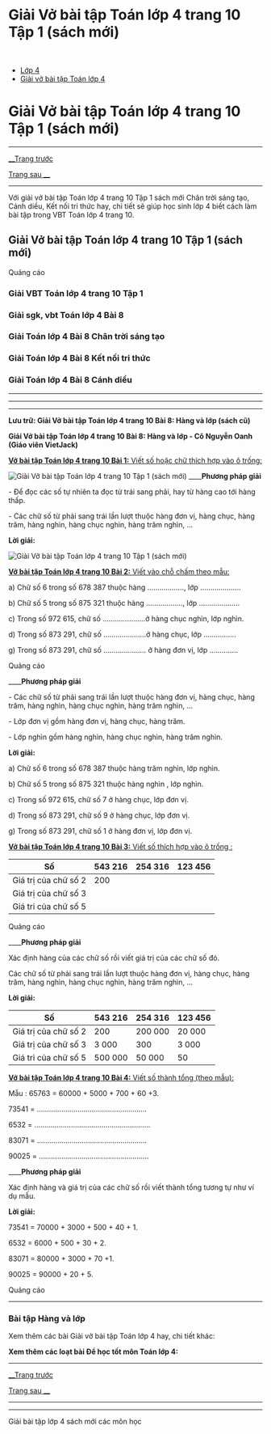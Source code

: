 # Giải Vở bài tập Toán lớp 4 trang 10 Tập 1 (sách mới)

﻿

  * [Lớp 4](https://vietjack.com/series/lop-4.jsp)
  * [Giải vở bài tập Toán lớp 4](https://vietjack.com/giai-vo-bai-tap-toan-4/index.jsp)



# Giải Vở bài tập Toán lớp 4 trang 10 Tập 1 (sách mới)

* * *

[__Trang trước](https://vietjack.com/giai-vo-bai-tap-toan-4/bai-7-luyen-tap.jsp)

[Trang sau __](https://vietjack.com/giai-vo-bai-tap-toan-4/bai-9-so-sanh-cac-so-co-nhieu-chu-so.jsp)

* * *

Với giải vở bài tập Toán lớp 4 trang 10 Tập 1 sách mới Chân trời sáng tạo, Cánh diều, Kết nối tri thức hay, chi tiết sẽ giúp học sinh lớp 4 biết cách làm bài tập trong VBT Toán lớp 4 trang 10.

## Giải Vở bài tập Toán lớp 4 trang 10 Tập 1 (sách mới)

Quảng cáo

### **Giải VBT Toán lớp 4 trang 10 Tập 1**

### **Giải sgk, vbt Toán lớp 4 Bài 8**

### **Giải Toán lớp 4 Bài 8 Chân trời sáng tạo**

### **Giải Toán lớp 4 Bài 8 Kết nối tri thức**

### **Giải Toán lớp 4 Bài 8 Cánh diều**

* * *

* * *

* * *

**Lưu trữ: Giải Vở bài tập Toán lớp 4 trang 10 Bài 8: Hàng và lớp (sách cũ)**

**Giải Vở bài tập Toán lớp 4 trang 10 Bài 8: Hàng và lớp - Cô Nguyễn Oanh (Giáo viên VietJack)**

[**Vở bài tập Toán lớp 4 trang 10 Bài 1:** Viết số hoặc chữ thích hợp vào ô trống:](https://vietjack.com/giai-vo-bai-tap-toan-4/bai-1-trang-10-vbt-toan-4-tap-1.jsp)

![Giải Vở bài tập Toán lớp 4 trang 10 Tập 1 \(sách mới\)](https://vietjack.com/giai-vo-bai-tap-toan-4/images/2022-bai-1-trang-10-vbt-toan-4-tap-1-sua2022.PNG) ____**Phương pháp giải**

\- Để đọc các số tự nhiên ta đọc từ trái sang phải, hay từ hàng cao tới hàng thấp.

\- Các chữ số từ phải sang trái lần lượt thuộc hàng đơn vị, hàng chục, hàng trăm, hàng nghìn, hàng chục nghìn, hàng trăm nghìn, ...

**Lời giải:**

![Giải Vở bài tập Toán lớp 4 trang 10 Tập 1 \(sách mới\)](https://vietjack.com/giai-vo-bai-tap-toan-4/images/bai-1-trang-10-vbt-toan-4-tap-1-1.PNG)

[**Vở bài tập Toán lớp 4 trang 10 Bài 2:** Viết vào chỗ chấm theo mẫu: ](https://vietjack.com/giai-vo-bai-tap-toan-4/bai-2-trang-10-vbt-toan-4-tap-1.jsp)

a) Chữ số 6 trong số 678 387 thuộc hàng ………………, lớp ………………..

b) Chữ số 5 trong số 875 321 thuộc hàng ………………, lớp ………………..

c) Trong số 972 615, chữ số …………………ở hàng chục nghìn, lớp nghìn.

d) Trong số 873 291, chữ số …………………ở hàng chục, lớp …………….

g) Trong số 873 291, chữ số ………………… ở hàng đơn vị, lớp …………..

Quảng cáo

____**Phương pháp giải**

\- Các chữ số từ phải sang trái lần lượt thuộc hàng đơn vị, hàng chục, hàng trăm, hàng nghìn, hàng chục nghìn, hàng trăm nghìn, ...

\- Lớp đơn vị gồm hàng đơn vị, hàng chục, hàng trăm.

\- Lớp nghìn gồm hàng nghìn, hàng chục nghìn, hàng trăm nghìn. 

**Lời giải:**

a) Chữ số 6 trong số 678 387 thuộc hàng trăm nghìn, lớp nghìn.

b) Chữ số 5 trong số 875 321 thuộc hàng nghìn , lớp nghìn.

c) Trong số 972 615, chữ số 7 ở hàng chục, lớp đơn vị.

d) Trong số 873 291, chữ số 9 ở hàng chục, lớp đơn vị.

g) Trong số 873 291, chữ số 1 ở hàng đơn vị, lớp đơn vị.

[**Vở bài tập Toán lớp 4 trang 10 Bài 3:** Viết số thích hợp vào ô trống : ](https://vietjack.com/giai-vo-bai-tap-toan-4/bai-3-trang-10-vbt-toan-4-tap-1.jsp)

Số |  543 216|  254 316|  123 456  
---|---|---|---  
Giá trị của chữ số 2 |  200|  |   
Giá trị của chữ số 3|  |  |   
Giá tri của chữ số 5|  |  |   
  
Quảng cáo

____**Phương pháp giải**

Xác định hàng của các chữ số rồi viết giá trị của các chữ số đó.

Các chữ số từ phải sang trái lần lượt thuộc hàng đơn vị, hàng chục, hàng trăm, hàng nghìn, hàng chục nghìn, hàng trăm nghìn, ...

**Lời giải:**

Số |  543 216|  254 316|  123 456  
---|---|---|---  
Giá trị của chữ số 2 |  200|  200 000|  20 000  
Giá trị của chữ số 3| 3 000 | 300 | 3 000   
Giá tri của chữ số 5|  500 000|  50 000|  50  
  
[**Vở bài tập Toán lớp 4 trang 10 Bài 4:** Viết số thành tổng (theo mẫu): ](https://vietjack.com/giai-vo-bai-tap-toan-4/bai-4-trang-10-vbt-toan-4-tap-1.jsp)

Mẫu : 65763 = 60000 + 5000 + 700 + 60 +3.

73541 = ………………………………………………

6532 = …………………………………………………

83071 = ………………………………………………

90025 = ………………………………………………

____**Phương pháp giải**

Xác định hàng và giá trị của các chữ số rồi viết thành tổng tương tự như ví dụ mẫu. 

**Lời giải:**

73541 = 70000 + 3000 + 500 + 40 + 1.

6532 = 6000 + 500 + 30 + 2.

83071 = 80000 + 3000 + 70 +1.

90025 = 90000 + 20 + 5.

Quảng cáo

* * *

### **Bài tập Hàng và lớp**

Xem thêm các bài Giải vở bài tập Toán lớp 4 hay, chi tiết khác:

**Xem thêm các loạt bài Để học tốt môn Toán lớp 4:**

* * *

[__Trang trước](https://vietjack.com/giai-vo-bai-tap-toan-4/bai-7-luyen-tap.jsp)

[Trang sau __](https://vietjack.com/giai-vo-bai-tap-toan-4/bai-9-so-sanh-cac-so-co-nhieu-chu-so.jsp)

* * *

* * *

Giải bài tập lớp 4 sách mới các môn học
